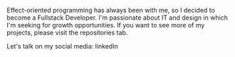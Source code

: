 Effect-oriented programming has always been with me, so I decided to become a Fullstack Developer. I'm passionate about IT and design in which I'm seeking for growth opportunities. If you want to see more of my projects, please visit the repositories tab.

Let's talk on my social media: linkedIn
